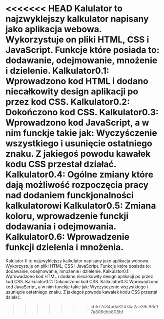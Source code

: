 <<<<<<< HEAD
Kalulator to najzwyklejszy kalkulator napisany jako aplikacja webowa. Wykorzystuje on pliki HTML, CSS i JavaScript. 
Funkcje które posiada to: dodawanie, odejmowanie, mnożenie i dzielenie. 
Kalkulator0.1:
Wprowadzono kod HTML i dodano niecałkowity design aplikacji po przez kod CSS.
Kalkulator0.2:
Dokończono kod CSS.
Kalkulator0.3:
Wprowadzono kod JavaScript, a w nim funckje takie jak: Wyczyśczenie wszystkiego i usunięcie ostatniego znaku. Z jakiegoś powodu kawałek kodu CSS przestał działać.
Kalkulator0.4:
Ogólne zmiany które dają możliwość rozpoczęcia pracy nad dodaniem funckjonalności kalkulatorowi
Kalkulator0.5:
Zmiana koloru, wprowadzenie funckji dodawania i odejmowania. 
Kalkulator0.6:
Wprowadzenie funkcji dzielenia i mnożenia.
=======
Kalulator-Il to najzwyklejszy kalkulator napisany jako aplikacja webowa. Wykorzystuje on pliki HTML, CSS i JavaScript. Funkcje które posiada to: dodawanie, odejmowanie, mnożenie i dzielenie. Kalkulator0.1: Wprowadzono kod HTML i dodano niecałkowity design aplikacji po przez kod CSS. Kalkulator0.2: Dokończono kod CSS. Kalkulator0.3: Wprowadzono kod JavaScript, a w nim funckje takie jak: Wyczyśczenie wszystkiego i usunięcie ostatniego znaku. Z jakiegoś powodu kawałek kodu CSS przestał działać.
>>>>>>> cb577c84a0a82474a2ae39c96e17a806dbb808bf
